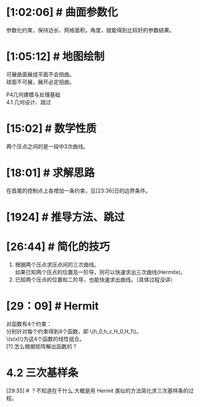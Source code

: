 
# [1:02:06] # 曲面参数化   

参数化约束，保持边长、网格面积。角度，就能得到比较好的参数结果。    


# [1:05:12] # 地图绘制     

可展曲面展成平面不会扭曲。    
球面不可展，展开必定扭曲。    

P4几何建模与处理基础      
4.1 几何设计、跳过   


# [15:02] # 数学性质    

两个压点之间的是一段中3次曲线。    

# [18:01] # 求解思路    

在首尾的控制点上各增加一条约束，见[23:36]日的边界条件。    

# [1924] # 推导方法、跳过    

# [26:44] # 简化的技巧    

1. 根据两个压点求压点间的三次曲线。    
如果已知两个压点的位置及一阶导，则可以快速求出三次曲线(Hermite)。     
2. 已知两个压点的位置和二阶导，也能快速求出曲线。（具体过程没讲）      

# [29：09] # Hermit   

对函数有4个约束：    
分别针对每个约束得到4个函数，即 \\(h_0,h_c,H_0,H_1\\)。    
\\(s(x)\\)为这4个函数的线性组合。    
[?] 怎么根据矩阵解出函数的？  

# 4.2 三次基样条    

[29:35] # ？不知道在干什么.大概是用 Hermit 类似的方法简化求三次基样条的过程。     
